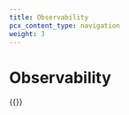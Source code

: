 ```yaml
---
title: Observability
pcx_content_type: navigation
weight: 3
---
```


# Observability

{{<directory-listing>}}